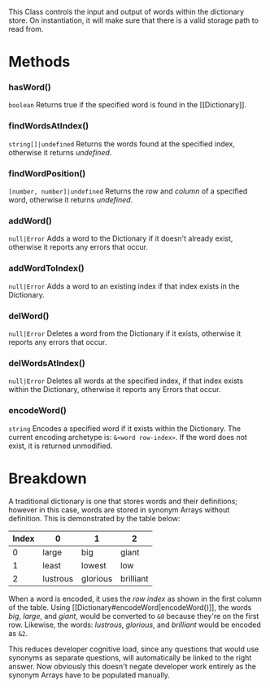 This Class controls the input and output of words within the dictionary store. On instantiation, it will make sure that there is a valid storage path to read from.

# Methods
### hasWord()
`boolean`
Returns true if the specified word is found in the [[Dictionary]].

### findWordsAtIndex()
`string[]|undefined`
Returns the words found at the specified index, otherwise it returns *undefined*.

### findWordPosition()
`[number, number]|undefined`
Returns the *row* and *column* of a specified word, otherwise it returns *undefined*.

### addWord()
`null|Error`
Adds a word to the Dictionary if it doesn't already exist, otherwise it reports any errors that occur.

### addWordToIndex()
`null|Error`
Adds a word to an existing index if that index exists in the Dictionary.

### delWord()
`null|Error`
Deletes a word from the Dictionary if it exists, otherwise it reports any errors that occur.

### delWordsAtIndex()
`null|Error`
Deletes all words at the specified index, if that index exists within the Dictionary, otherwise it reports any Errors that occur.

### encodeWord()
`string`
Encodes a specified word if it exists within the Dictionary. The current encoding archetype is: `&<word row-index>`. If the word does not exist, it is returned unmodified.

# Breakdown
A traditional dictionary is one that stores words and their definitions; however in this case, words are stored in synonym Arrays without definition. This is demonstrated by the table below:

Index | 0 | 1 | 2
----|----|----|----
0 | large | big | giant 
1 | least | lowest | low
2 | lustrous | glorious | brilliant

When a word is encoded, it uses the *row index* as shown in the first column of the table. Using [[Dictionary#encodeWord|encodeWord()]], the words *big*, *large*, and *giant*, would be converted to `&0` because they're on the first row. Likewise, the words: *lustrous*, *glorious*, and *brilliant* would be encoded as `&2`.

This reduces developer cognitive load, since any questions that would use synonyms as separate questions, will automatically be linked to the right answer. Now obviously this doesn't negate developer work entirely as the synonym Arrays have to be populated manually.


